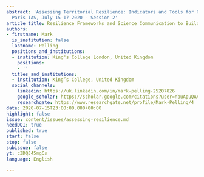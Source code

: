 ```yaml
---
abstract: 'Assessing Territorial Resilience: Indicators and Tools for Governance,
  Paris IAS, July 15-17 2020 - Session 2'
article_title: Resilience Frameworks and Science Communication to Build Back Better
authors:
- firstname: Mark
  is_institution: false
  lastname: Pelling
  positions_and_institutions:
  - institution: King's College London, United Kingdom
    positions:
    - ''
  titles_and_institutions:
  - institution: King’s College, United Kingdom
  social_channels:
    linkedin: https://uk.linkedin.com/in/mark-pelling-25207826
    google_scholar: https://scholar.google.com/citations?user=nbuApuQAAAAJ&hl=en
    researchgate: https://www.researchgate.net/profile/Mark-Pelling/4
date: 2020-07-15T23:00:00.000+00:00
highlight: false
issue: content/issues/assessing-resilience.md
needDOI: true
published: true
start: false
stop: false
subissue: false
yt: cZDQJ45mgCs
language: English

---
```

<Youtube yt="cZDQJ45mgCs" caption="Resilience frameworks and science communication to Build Back Better" start="false" stop="false"></Youtube>